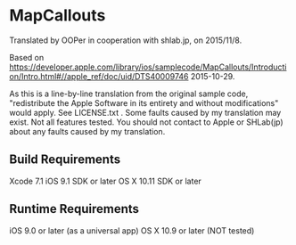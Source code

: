 # MapCallouts

Translated by OOPer in cooperation with shlab.jp, on 2015/11/8.

Based on
<https://developer.apple.com/library/ios/samplecode/MapCallouts/Introduction/Intro.html#//apple_ref/doc/uid/DTS40009746>
2015-10-29.

As this is a line-by-line translation from the original sample code, "redistribute the Apple Software in its entirety and without modifications" would apply. See LICENSE.txt .
Some faults caused by my translation may exist. Not all features tested.
You should not contact to Apple or SHLab(jp) about any faults caused by my translation.


## Build Requirements

Xcode 7.1
iOS 9.1 SDK or later
OS X 10.11 SDK or later


## Runtime Requirements

iOS 9.0 or later (as a universal app)
OS X 10.9 or later (NOT tested)

